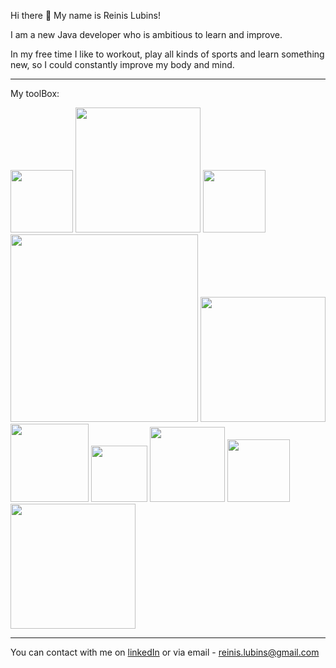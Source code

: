 Hi there 👋 My name is Reinis Lubins!

I am a new Java developer who is ambitious to learn and improve.

In my free time I like to workout, play all kinds of sports and learn something new, so
I could constantly improve my body and mind.

-------------------------------------------------------
My toolBox:
<div style="display: inline-block">
<image src="https://user-images.githubusercontent.com/98021097/165129457-fbb59921-d1c0-43a2-85f6-66b4f2c2fe24.png" width="100" heigth="100">
<image src="https://user-images.githubusercontent.com/98021097/165130352-70940ba1-1673-4e60-97ba-a45498dd41fc.png" width="200" heigth="200">
<image src="https://user-images.githubusercontent.com/98021097/165131080-eb841a43-7902-48f9-a454-06c1f13e13c3.png" width="100" heigth="100">
<image src="https://user-images.githubusercontent.com/98021097/165131134-b83b19c4-42f7-4f00-8bf5-07f3b4b87c92.png" width="300" heigth="300">
<image src="https://user-images.githubusercontent.com/98021097/165131291-5f880e93-530c-4849-b0ee-028f5313442f.png" width="200" heigth="200">
<image src="https://user-images.githubusercontent.com/98021097/165131536-874459c2-4bc3-48b3-9f14-65c0c6e92063.png" width="125" heigth="125">
<image src="https://user-images.githubusercontent.com/98021097/165131594-eb5560fc-6c8b-40af-bd80-c10af957ac45.png" width="90" heigth="90">
<image src="https://user-images.githubusercontent.com/98021097/165131737-5f071f06-358c-446a-a543-c294bdd897a9.png" width="120" heigth="120">
<image src="https://user-images.githubusercontent.com/98021097/165131646-836a6bfd-3765-4e0a-87ce-f80247c08330.png" width="100" heigth="100">
<image src="https://user-images.githubusercontent.com/98021097/165131847-71574b23-d4fa-4e1c-af37-87117247d15c.png" width="200" heigth="200">
<div>

-------------------------------------------------------
You can contact with me on <a href="https://www.linkedin.com/in/reinis-lubins/">linkedIn</a> or via email - reinis.lubins@gmail.com






